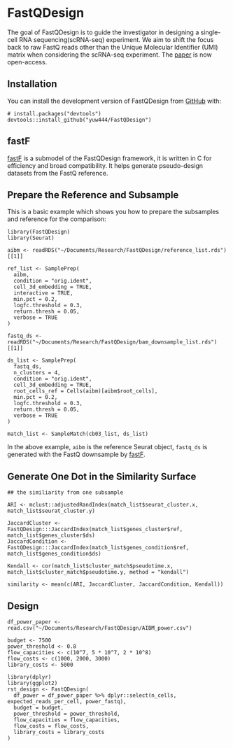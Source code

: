 # FastQDesign

<!-- badges: start -->
<!-- badges: end -->

The goal of FastQDesign is to guide the investigator in designing a single-cell RNA sequencing(scRNA-seq) experiment. We aim to shift the focus back to raw FastQ reads other than the Unique Molecular Identifier (UMI) matrix when considering the scRNA-seq experiment. The [paper](https://www.nature.com/articles/s42003-025-07938-8) is now open-access. 

## Installation

You can install the development version of FastQDesign from [GitHub](https://github.com/) with:

```
# install.packages("devtools")
devtools::install_github("yuw444/FastQDesign")
```

## fastF

[fastF](https://github.com/yuw444/fastF) is a submodel of the FastQDesign framework, it is written in C for efficiency and broad compatibility. It helps generate pseudo-design datasets from the FastQ reference. 

## Prepare the Reference and Subsample

This is a basic example which shows you how to prepare the subsamples and reference for the comparison:

```
library(FastQDesign)
library(Seurat)

aibm <- readRDS("~/Documents/Research/FastQDesign/reference_list.rds")[[1]]

ref_list <- SamplePrep(
  aibm,
  condition = "orig.ident",
  cell_3d_embedding = TRUE,
  interactive = TRUE,
  min.pct = 0.2,
  logfc.threshold = 0.3,
  return.thresh = 0.05,
  verbose = TRUE
)

fastq_ds <- readRDS("~/Documents/Research/FastQDesign/bam_downsample_list.rds")[[1]]

ds_list <- SamplePrep(
  fastq_ds,
  n_clusters = 4,
  condition = "orig.ident",
  cell_3d_embedding = TRUE,
  root_cells_ref = Cells(aibm)[aibm$root_cells],
  min.pct = 0.2,
  logfc.threshold = 0.3,
  return.thresh = 0.05,
  verbose = TRUE
)

match_list <- SampleMatch(cb03_list, ds_list)

```

In the above example, `aibm` is the reference Seurat object, `fastq_ds` is generated with the FastQ downsample by [fastF](https://github.com/yuw444/fastF).


## Generate One Dot in the Similarity Surface

```
## the similiarity from one subsample

ARI <- mclust::adjustedRandIndex(match_list$seurat_cluster.x, match_list$seurat_cluster.y)

JaccardCluster <- FastQDesign:::JaccardIndex(match_list$genes_cluster$ref, match_list$genes_cluster$ds)
JaccardCondition <- FastQDesign:::JaccardIndex(match_list$genes_condition$ref, match_list$genes_condition$ds)

Kendall <- cor(match_list$cluster_match$pseudotime.x, match_list$cluster_match$pseudotime.y, method = "kendall")

similarity <- mean(c(ARI, JaccardCluster, JaccardCondition, Kendall))
```

## Design

```
df_power_paper <- read.csv("~/Documents/Research/FastQDesign/AIBM_power.csv")

budget <- 7500
power_threshold <- 0.8
flow_capacities <- c(10^7, 5 * 10^7, 2 * 10^8)
flow_costs <- c(1000, 2000, 3000)
library_costs <- 5000

library(dplyr)
library(ggplot2)
rst_design <- FastQDesign(
  df_power = df_power_paper %>% dplyr::select(n_cells, expected_reads_per_cell, power_fastq),
  budget = budget,
  power_threshold = power_threshold,
  flow_capacities = flow_capacities,
  flow_costs = flow_costs,
  library_costs = library_costs
)
```
